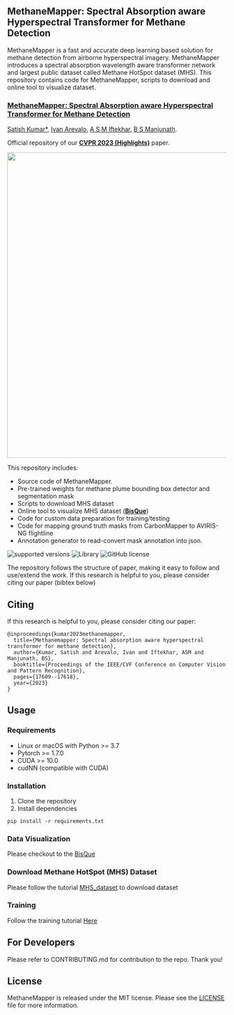 ## MethaneMapper: Spectral Absorption aware Hyperspectral Transformer for Methane Detection

MethaneMapper is a fast and accurate deep learning based solution for methane detection from airborne hyperspectral imagery. MethaneMapper introduces a spectral absorption wavelength aware transformer network and largest public dataset called Methane HotSpot dataset (MHS). This repository contains code for MethaneMapper, scripts to download and online tool to visualize dataset.

### [**MethaneMapper: Spectral Absorption aware Hyperspectral Transformer for Methane Detection**](https://openaccess.thecvf.com/content/CVPR2023/papers/Kumar_MethaneMapper_Spectral_Absorption_Aware_Hyperspectral_Transformer_for_Methane_Detection_CVPR_2023_paper.pdf)
[Satish Kumar*](https://www.linkedin.com/in/satish-kumar-81912540/), [Ivan Arevalo](https://www.linkedin.com/in/ivanfarevalo/), [A S M Iftekhar](), [B S Manjunath](https://vision.ece.ucsb.edu/people/bs-manjunath).

Official repository of our [**CVPR 2023 (Highlights)**](https://openaccess.thecvf.com/content/CVPR2023/papers/Kumar_MethaneMapper_Spectral_Absorption_Aware_Hyperspectral_Transformer_for_Methane_Detection_CVPR_2023_paper.pdf) paper.

<img src="./docs/mainpage_github.gif" width="700">

This repository includes:
* Source code of MethaneMapper.
* Pre-trained weights for methane plume bounding box detector and segmentation mask
* Scripts to download MHS dataset
* Online tool to visualize MHS dataset ([**BisQue**](https://bisque2.ece.ucsb.edu/client_service/view?resource=https://bisque2.ece.ucsb.edu/data_service/00-kKkPJUHK6KJDEVBRfDpmmA))
* Code for custom data preparation for training/testing
* Code for mapping ground truth masks from CarbonMapper to AVIRIS-NG flightline
* Annotation generator to read-convert mask annotation into json.


![supported versions](https://img.shields.io/badge/python-(3.8--3.10)-brightgreen/?style=flat&logo=python&color=green)
![Library](https://img.shields.io/badge/Library-Pytorch-blue)
![GitHub license](https://img.shields.io/cocoapods/l/AFNetworking)


The repository follows the structure of paper, making it easy to follow and use/extend the work. If this research is helpful to you, please consider citing our paper (bibtex below)

## Citing
If this research is helpful to you, please consider citing our paper:
```
@inproceedings{kumar2023methanemapper,
  title={Methanemapper: Spectral absorption aware hyperspectral transformer for methane detection},
  author={Kumar, Satish and Arevalo, Ivan and Iftekhar, ASM and Manjunath, BS},
  booktitle={Proceedings of the IEEE/CVF Conference on Computer Vision and Pattern Recognition},
  pages={17609--17618},
  year={2023}
}
```

## Usage

### Requirements
- Linux or macOS with Python >= 3.7
- Pytorch >= 1.7.0
- CUDA >= 10.0
- cudNN (compatible with CUDA)

### Installation
1. Clone the repository
2. Install dependencies
```
pip install -r requirements.txt
```

### Data Visualization
Please checkout to the [BisQue](https://github.com/UCSB-VRL/MethaneMapper-Spectral-Absorption-aware-Hyperspectral-Transformer-for-Methane-Detection/blob/main/data/visualize_data/README.md)


### Download Methane HotSpot (MHS) Dataset
Please follow the tutorial [MHS_dataset](https://github.com/UCSB-VRL/MethaneMapper-Spectral-Absorption-aware-Hyperspectral-Transformer-for-Methane-Detection/tree/main/mhs_dataset) to download dataset

### Training
Follow the training tutorial [Here](https://github.com/UCSB-VRL/MethaneMapper-Spectral-Absorption-aware-Hyperspectral-Transformer-for-Methane-Detection/blob/main/methanemapper/README.md)

## For Developers
Please refer to CONTRIBUTING.md for contribution to the repo. Thank you!

## License
MethaneMapper is released under the MIT license. Please see the [LICENSE](./LICENSE) file for more information.
